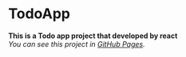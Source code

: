 # TodoApp

**This is a Todo app project that developed  by react**<br>
_You can see this project in [GitHub Pages](https://maryamqasemi2022.github.io/calculatorApp/)._
